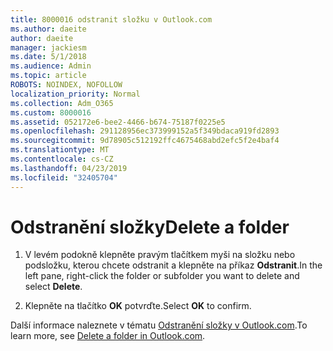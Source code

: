 ```yaml
---
title: 8000016 odstranit složku v Outlook.com
ms.author: daeite
author: daeite
manager: jackiesm
ms.date: 5/1/2018
ms.audience: Admin
ms.topic: article
ROBOTS: NOINDEX, NOFOLLOW
localization_priority: Normal
ms.collection: Adm_O365
ms.custom: 8000016
ms.assetid: 052172e6-bee2-4466-b674-75187f0225e5
ms.openlocfilehash: 291128956ec373999152a5f349bdaca919fd2893
ms.sourcegitcommit: 9d78905c512192ffc4675468abd2efc5f2e4baf4
ms.translationtype: MT
ms.contentlocale: cs-CZ
ms.lasthandoff: 04/23/2019
ms.locfileid: "32405704"
---
```

# <a name="delete-a-folder"></a><span data-ttu-id="a1562-102">Odstranění složky</span><span class="sxs-lookup"><span data-stu-id="a1562-102">Delete a folder</span></span>

1. <span data-ttu-id="a1562-103">V levém podokně klepněte pravým tlačítkem myši na složku nebo podsložku, kterou chcete odstranit a klepněte na příkaz **Odstranit**.</span><span class="sxs-lookup"><span data-stu-id="a1562-103">In the left pane, right-click the folder or subfolder you want to delete and select **Delete**.</span></span> 
    
2. <span data-ttu-id="a1562-104">Klepněte na tlačítko **OK** potvrďte.</span><span class="sxs-lookup"><span data-stu-id="a1562-104">Select **OK** to confirm.</span></span> 
    
<span data-ttu-id="a1562-105">Další informace naleznete v tématu [Odstranění složky v Outlook.com](https://go.microsoft.com/fwlink/p/?linkid=873134).</span><span class="sxs-lookup"><span data-stu-id="a1562-105">To learn more, see [Delete a folder in Outlook.com](https://go.microsoft.com/fwlink/p/?linkid=873134).</span></span>
  

